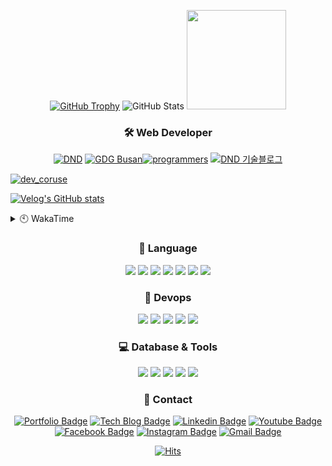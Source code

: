 <div align=center>
    
[![GitHub Trophy]](https://github.com/ryo-ma/github-profile-trophy "GitHub Profile Trophy")
![GitHub Stats] <img src="https://raw.github.com/sgd122/sgd122/master/img/logo/prgrms.png" height=159>
<!--  [![GitHub Stats] ![Top Languages]](https://github.com/anuraghazra/github-readme-stats "GitHub Readme Stats") -->

</div>

<h3 align="center">🛠 Web Developer</h3>

<div align=center>
<a href="https://www.rocketpunch.com/@sgd0947" target='_blank'><img src="https://raw.github.com/sgd122/sgd122/master/img/profile/dnd_small.png" alt="DND"></a>
<a href="https://gdg.community.dev/gdg-busan/" target='_blank'><img src="https://raw.github.com/sgd122/sgd122/master/img/profile/gdgBusan_small.png" alt="GDG Busan"></a><a href="https://school.programmers.co.kr/learn/courses/16623" target='_blank'><img src="https://raw.github.com/sgd122/sgd122/master/img/profile/programmers_small.png" alt="programmers"></a>
<a href="https://blog.dnd.ac" target='_blank'><img src="https://raw.github.com/sgd122/sgd122/master/img/profile/dndBlog_small.png" alt="DND 기술블로그"></a>
</div>

<!-- [데브코스 이야기](https://prgms.tistory.com/120) -->
[![dev_coruse](https://capsule-render.vercel.app/api?type=waving&height=200&text=데브코스%20운영일기%20보러가기&fontAlign=50&fontAlignY=40&color=gradient)](https://prgms.tistory.com/120) 


[![Velog's GitHub stats](https://velog-readme-stats.vercel.app/api?name=sgd122&tag=github)](https://velog-readme-stats.vercel.app/api/redirect?name=sgd122&tag=github)

<details>
  <summary>🕙 WakaTime</summary>
  
[![Ashutosh's github activity graph](https://activity-graph.herokuapp.com/graph?username=sgd122&theme=react-dark)](https://github.com/ashutosh00710/github-readme-activity-graph)  

<!--START_SECTION:waka-->
![Code Time](http://img.shields.io/badge/Code%20Time-2%2C908%20hrs%2038%20mins-blue)

![Lines of code](https://img.shields.io/badge/From%20Hello%20World%20I%27ve%20Written-16.0%20million%20lines%20of%20code-blue)

**I'm an Early 🐤** 

```text
🌞 Morning                7386 commits        ███████░░░░░░░░░░░░░░░░░░   26.78 % 
🌆 Daytime                14080 commits       █████████████░░░░░░░░░░░░   51.05 % 
🌃 Evening                6052 commits        █████░░░░░░░░░░░░░░░░░░░░   21.94 % 
🌙 Night                  65 commits          ░░░░░░░░░░░░░░░░░░░░░░░░░   00.24 % 
```
📅 **I'm Most Productive on Wednesday** 

```text
Monday                   4157 commits        ████░░░░░░░░░░░░░░░░░░░░░   15.07 % 
Tuesday                  5381 commits        █████░░░░░░░░░░░░░░░░░░░░   19.51 % 
Wednesday                6135 commits        ██████░░░░░░░░░░░░░░░░░░░   22.24 % 
Thursday                 4115 commits        ████░░░░░░░░░░░░░░░░░░░░░   14.92 % 
Friday                   3967 commits        ████░░░░░░░░░░░░░░░░░░░░░   14.38 % 
Saturday                 1976 commits        ██░░░░░░░░░░░░░░░░░░░░░░░   07.16 % 
Sunday                   1852 commits        ██░░░░░░░░░░░░░░░░░░░░░░░   06.71 % 
```


📊 **This Week I Spent My Time On** 

```text
🕑︎ Time Zone: Asia/Seoul

💬 Programming Languages: 
TypeScript               13 hrs 34 mins      ██████████████████░░░░░░░   72.87 % 
Other                    4 hrs               █████░░░░░░░░░░░░░░░░░░░░   21.47 % 
Docker                   15 mins             ░░░░░░░░░░░░░░░░░░░░░░░░░   01.38 % 
.env file                14 mins             ░░░░░░░░░░░░░░░░░░░░░░░░░   01.27 % 
Vue.js                   13 mins             ░░░░░░░░░░░░░░░░░░░░░░░░░   01.21 % 

🔥 Editors: 
WebStorm                 14 hrs 34 mins      ████████████████████░░░░░   78.26 % 
Google Calendar          4 hrs               █████░░░░░░░░░░░░░░░░░░░░   21.47 % 
VS Code                  2 mins              ░░░░░░░░░░░░░░░░░░░░░░░░░   00.27 % 

💻 Operating System: 
Mac                      14 hrs 37 mins      ████████████████████░░░░░   78.53 % 
Unknown OS               4 hrs               █████░░░░░░░░░░░░░░░░░░░░   21.47 % 
```

**I Mostly Code in JavaScript** 

```text
JavaScript               26 repos            ███████████░░░░░░░░░░░░░░   44.07 % 
TypeScript               17 repos            ███████░░░░░░░░░░░░░░░░░░   28.81 % 
C++                      1 repo              ░░░░░░░░░░░░░░░░░░░░░░░░░   01.69 % 
HTML                     1 repo              ░░░░░░░░░░░░░░░░░░░░░░░░░   01.69 % 
Dart                     1 repo              ░░░░░░░░░░░░░░░░░░░░░░░░░   01.69 % 
```




 Last Updated on 02/08/2023 00:32:43 UTC
<!--END_SECTION:waka-->
</details>

<h3 align="center">💪 Language</h3>

<p align="center">
  <img src="https://img.shields.io/badge/javascript-%23323330.svg?style=flat-square&logo=javascript&logoColor=%23F7DF1E">
  <img src="https://img.shields.io/badge/typescript-%23007ACC.svg?style=flat-square&logo=typescript&logoColor=white">
  <img src="https://img.shields.io/badge/Nuxt-002E3B?style=flat-square&logo=nuxtdotjs&logoColor=#00DC82">
  <img src="https://img.shields.io/badge/react-%2320232a.svg?style=flat-square&logo=react&logoColor=%2361DAFB">
  <img src="https://img.shields.io/badge/react_native-%2320232a.svg?style=flat-square&logo=react&logoColor=%2361DAFB">
  <img src="https://img.shields.io/badge/django-%23092E20.svg?style=flat-square&logo=django&logoColor=white">
  <img src="https://img.shields.io/badge/vuejs-%2335495e.svg?style=flat-square&logo=vuedotjs&logoColor=%234FC08D">  
  <br/>
  
  
</p>

<h3 align="center">🐳 Devops</h3>

<p align="center">
  <img src="https://img.shields.io/badge/docker-%230db7ed.svg?style=flat-square&logo=docker&logoColor=white"/>
  <img src="https://img.shields.io/badge/GitHub-100000.svg?style=flat-square&logo=github&logoColor=white"/>
  <img src="https://img.shields.io/badge/github%20actions-%232671E5.svg?style=flat-square&logo=githubactions&logoColor=white"/>
  <img src="https://img.shields.io/badge/gitlab-330F63.svg?style=flat-square&logo=gitlab&logoColor=white"/>
  <img src="https://img.shields.io/badge/Amazon_AWS-232F3E?style=flat-square&logo=amazon-aws&logoColor=white"/>
</p>

<h3 align="center">💻 Database & Tools</h3>

<p align="center">
  <img src="https://img.shields.io/badge/-GraphQL-E10098?style=flat-square&logo=graphql">
  <img src="https://img.shields.io/badge/mysql-%2300f.svg?style=flat-square&logo=mysql&logoColor=white">
  <img src="https://img.shields.io/badge/oracle-%23F00000.svg?style=flat-square&logo=oracle&logoColor=white">
  <img src="https://img.shields.io/badge/Microsoft%20SQL%20Sever-CC2927?style=flat-square&logo=microsoft%20sql%20server&logoColor=white">  
  <img src="https://img.shields.io/badge/VisualStudioCode-0078d7.svg?style=flat-square&logo=visual-studio-code&logoColor=white">
</p>

<h3 align="center">📌 Contact</h3>

<div align=center>

[![Portfolio Badge](http://img.shields.io/badge/-Portfolio-black?style=flat-square&logo=github&link=http://sgd122.github.io/)](http://sgd122.github.io/)
[![Tech Blog Badge](http://img.shields.io/badge/-Tech%20blog-black?style=flat-square&logo=github&link=http://dndacademy.github.io/)](http://dndacademy.github.io/)
[![Linkedin Badge](https://img.shields.io/badge/-LinkedIn-blue?style=flat-square&logo=Linkedin&logoColor=white&link=https://linkedin.com/company/dndacademy)](https://linkedin.com/company/dndacademy)
[![Youtube Badge](https://img.shields.io/badge/Youtube-ff0000?style=flat-square&logo=youtube&link=https://www.youtube.com/channel/UCLzVjG8j1m4X8TSpMF-x5yw)](https://www.youtube.com/channel/UCLzVjG8j1m4X8TSpMF-x5yw)
[![Facebook Badge](https://img.shields.io/badge/-Facebook-1877f2?style=flat-square&logo=facebook&logoColor=white&link=https://www.facebook.com/DNDACADEMY)](https://www.facebook.com/DNDACADEMY)
[![Instagram Badge](https://img.shields.io/badge/-Instagram-dd2a7b?style=flat-square&logo=instagram&logoColor=white&link=https://www.instagram.com/seong_dev/)](https://www.instagram.com/seong_dev/)
[![Gmail Badge](https://img.shields.io/badge/-Gmail-d14836?style=flat-square&logo=Gmail&logoColor=white&link=mailto:sgd0947@gmail.com)](mailto:sgd0947@gmail.com)

</div>

<div align=center>
  
  [![Hits](https://hits.seeyoufarm.com/api/count/incr/badge.svg?url=https%3A%2F%2Fgithub.com%2Fsgd122%2Fhit-counter&count_bg=%2379C83D&title_bg=%23555555&icon=&icon_color=%23E7E7E7&title=hits&edge_flat=false)](https://hits.seeyoufarm.com)
  
</div>

<!-- ===================== TAG ===================== -->

<!-- user status -->

[github stats]: https://github-readme-stats.vercel.app/api?username=sgd122&title_color=5f4b8b&text_color=f0eee9&icon_color=00abc0&bg_color=212121&hide_border=true&hide_title=true&theme=&show_icons=true&include_all_commits=true&count_private=true&line_height=24
[top languages]: https://github-readme-stats.vercel.app/api/top-langs?username=sgd122&title_color=5f4b8b&text_color=f0eee9&icon_color=00abc0&bg_color=212121&hide_border=true&hide_title=true&layout=compact&langs_count=8&hide=html,css,tex
[github trophy]: https://github-profile-trophy.vercel.app/?username=sgd122&theme=juicyfresh&column=7&row=1&no-frame=true

<!-- badge -->

[blog]: https://img.shields.io/badge/Blogger-FF5722?style=for-the-badge&logo=blogger&logoColor=white
